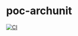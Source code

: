 # poc-archunit

[![CI](https://github.com/tinohertlein/poc-archunit/actions/workflows/ci.yml/badge.svg)](https://github.com/tinohertlein/poc-archunit/actions/workflows/ci.yml)
